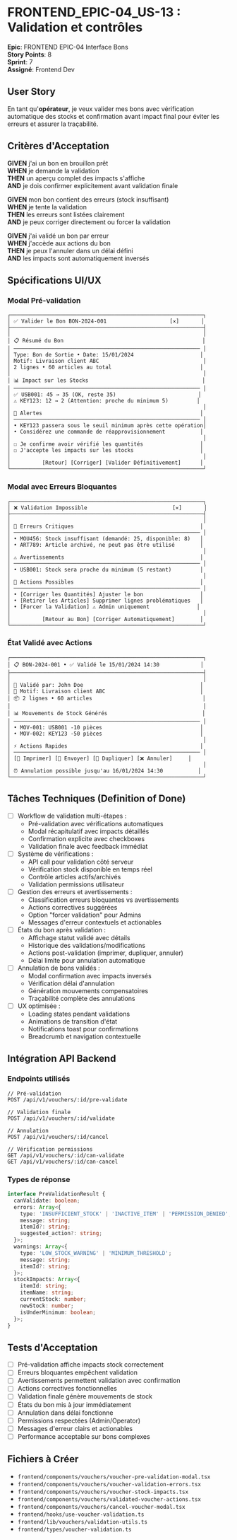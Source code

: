 # FRONTEND_EPIC-04_US-13 : Validation et contrôles

**Epic**: FRONTEND EPIC-04 Interface Bons  
**Story Points**: 8  
**Sprint**: 7  
**Assigné**: Frontend Dev  

## User Story

En tant qu'**opérateur**, je veux valider mes bons avec vérification automatique des stocks et confirmation avant impact final pour éviter les erreurs et assurer la traçabilité.

## Critères d'Acceptation

**GIVEN** j'ai un bon en brouillon prêt  
**WHEN** je demande la validation  
**THEN** un aperçu complet des impacts s'affiche  
**AND** je dois confirmer explicitement avant validation finale  

**GIVEN** mon bon contient des erreurs (stock insuffisant)  
**WHEN** je tente la validation  
**THEN** les erreurs sont listées clairement  
**AND** je peux corriger directement ou forcer la validation  

**GIVEN** j'ai validé un bon par erreur  
**WHEN** j'accède aux actions du bon  
**THEN** je peux l'annuler dans un délai défini  
**AND** les impacts sont automatiquement inversés  

## Spécifications UI/UX

### Modal Pré-validation
```
┌─────────────────────────────────────────────────────────────┐
│ ✅ Valider le Bon BON-2024-001                    [✕]       │
├─────────────────────────────────────────────────────────────┤
│                                                             │
│ 📋 Résumé du Bon                                            │
│ ─────────────────────────────────────────────────────────── │
│ Type: Bon de Sortie • Date: 15/01/2024                     │
│ Motif: Livraison client ABC                                 │
│ 2 lignes • 60 articles au total                            │
│                                                             │
│ 📊 Impact sur les Stocks                                    │
│ ─────────────────────────────────────────────────────────── │
│ ✅ USB001: 45 → 35 (OK, reste 35)                          │
│ ⚠️ KEY123: 12 → 2 (Attention: proche du minimum 5)         │
│                                                             │
│ 🔔 Alertes                                                  │
│ ─────────────────────────────────────────────────────────── │
│ • KEY123 passera sous le seuil minimum après cette opération│
│ • Considérez une commande de réapprovisionnement           │
│                                                             │
│ ☐ Je confirme avoir vérifié les quantités                  │
│ ☐ J'accepte les impacts sur les stocks                     │
│                                                             │
│          [Retour] [Corriger] [Valider Définitivement]      │
└─────────────────────────────────────────────────────────────┘
```

### Modal avec Erreurs Bloquantes
```
┌─────────────────────────────────────────────────────────────┐
│ ❌ Validation Impossible                           [✕]       │
├─────────────────────────────────────────────────────────────┤
│                                                             │
│ 🚫 Erreurs Critiques                                        │
│ ─────────────────────────────────────────────────────────── │
│ • MOU456: Stock insuffisant (demandé: 25, disponible: 8)   │
│ • ART789: Article archivé, ne peut pas être utilisé        │
│                                                             │
│ ⚠️ Avertissements                                           │
│ ─────────────────────────────────────────────────────────── │
│ • USB001: Stock sera proche du minimum (5 restant)         │
│                                                             │
│ 🔧 Actions Possibles                                        │
│ ─────────────────────────────────────────────────────────── │
│ • [Corriger les Quantités] Ajuster le bon                  │
│ • [Retirer les Articles] Supprimer lignes problématiques   │
│ • [Forcer la Validation] ⚠️ Admin uniquement               │
│                                                             │
│          [Retour au Bon] [Corriger Automatiquement]        │
└─────────────────────────────────────────────────────────────┘
```

### État Validé avec Actions
```
┌─────────────────────────────────────────────────────────────┐
│ 📋 BON-2024-001 • ✅ Validé le 15/01/2024 14:30             │
├─────────────────────────────────────────────────────────────┤
│                                                             │
│ 👤 Validé par: John Doe                                     │
│ 🎯 Motif: Livraison client ABC                              │
│ 📦 2 lignes • 60 articles                                   │
│                                                             │
│ 📊 Mouvements de Stock Générés                              │
│ ─────────────────────────────────────────────────────────── │
│ • MOV-001: USB001 -10 pièces                               │
│ • MOV-002: KEY123 -50 pièces                               │
│                                                             │
│ ⚡ Actions Rapides                                          │
│ ─────────────────────────────────────────────────────────── │
│ [📄 Imprimer] [📧 Envoyer] [🔄 Dupliquer] [❌ Annuler]     │
│                                                             │
│ ⏰ Annulation possible jusqu'au 16/01/2024 14:30           │
└─────────────────────────────────────────────────────────────┘
```

## Tâches Techniques (Definition of Done)

- [ ] Workflow de validation multi-étapes :
  - Pré-validation avec vérifications automatiques
  - Modal récapitulatif avec impacts détaillés
  - Confirmation explicite avec checkboxes
  - Validation finale avec feedback immédiat
- [ ] Système de vérifications :
  - API call pour validation côté serveur
  - Vérification stock disponible en temps réel
  - Contrôle articles actifs/archivés
  - Validation permissions utilisateur
- [ ] Gestion des erreurs et avertissements :
  - Classification erreurs bloquantes vs avertissements
  - Actions correctives suggérées
  - Option "forcer validation" pour Admins
  - Messages d'erreur contextuels et actionables
- [ ] États du bon après validation :
  - Affichage statut validé avec détails
  - Historique des validations/modifications
  - Actions post-validation (imprimer, dupliquer, annuler)
  - Délai limite pour annulation automatique
- [ ] Annulation de bons validés :
  - Modal confirmation avec impacts inversés
  - Vérification délai d'annulation
  - Génération mouvements compensatoires
  - Traçabilité complète des annulations
- [ ] UX optimisée :
  - Loading states pendant validations
  - Animations de transition d'état
  - Notifications toast pour confirmations
  - Breadcrumb et navigation contextuelle

## Intégration API Backend

### Endpoints utilisés
```
// Pré-validation
POST /api/v1/vouchers/:id/pre-validate

// Validation finale
POST /api/v1/vouchers/:id/validate

// Annulation
POST /api/v1/vouchers/:id/cancel

// Vérification permissions
GET /api/v1/vouchers/:id/can-validate
GET /api/v1/vouchers/:id/can-cancel
```

### Types de réponse
```typescript
interface PreValidationResult {
  canValidate: boolean;
  errors: Array<{
    type: 'INSUFFICIENT_STOCK' | 'INACTIVE_ITEM' | 'PERMISSION_DENIED';
    message: string;
    itemId?: string;
    suggested_action?: string;
  }>;
  warnings: Array<{
    type: 'LOW_STOCK_WARNING' | 'MINIMUM_THRESHOLD';
    message: string;
    itemId?: string;
  }>;
  stockImpacts: Array<{
    itemId: string;
    itemName: string;
    currentStock: number;
    newStock: number;
    isUnderMinimum: boolean;
  }>;
}
```

## Tests d'Acceptation

- [ ] Pré-validation affiche impacts stock correctement
- [ ] Erreurs bloquantes empêchent validation
- [ ] Avertissements permettent validation avec confirmation
- [ ] Actions correctives fonctionnelles
- [ ] Validation finale génère mouvements de stock
- [ ] États du bon mis à jour immédiatement
- [ ] Annulation dans délai fonctionne
- [ ] Permissions respectées (Admin/Operator)
- [ ] Messages d'erreur clairs et actionables
- [ ] Performance acceptable sur bons complexes

## Fichiers à Créer

- `frontend/components/vouchers/voucher-pre-validation-modal.tsx`
- `frontend/components/vouchers/voucher-validation-errors.tsx`
- `frontend/components/vouchers/voucher-stock-impacts.tsx`
- `frontend/components/vouchers/validated-voucher-actions.tsx`
- `frontend/components/vouchers/cancel-voucher-modal.tsx`
- `frontend/hooks/use-voucher-validation.ts`
- `frontend/lib/vouchers/validation-utils.ts`
- `frontend/types/voucher-validation.ts`